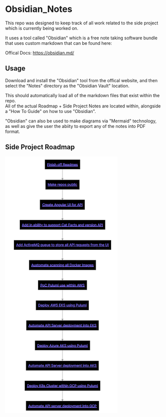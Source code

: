 # Obsidian_Notes
This repo was designed to keep track of all work related to the side project which is currently being worked on.</br>

It uses a tool called "Obsidian" which is a free note taking software bundle that uses custom markdown that can be found here:</br>

Offical Docs: https://obsidian.md/ 

## Usage
Download and install the "Obsidian" tool from the offical website, and then select the "Notes" directory as the "Obsidian Vault" location.</br>

This should automatically load all of the markdown files that exist within the repo.</br>
All of the actual Roadmap + Side Project Notes are located within, alongside a "How To Guide" on how to use "Obsidian".</br>

"Obsidian" can also be used to make diagrams via "Mermaid" technology, as well as give the user the abiity to export any of the notes into PDF format.</br>

## Side Project Roadmap
![Roadmap](Roadmap.png)